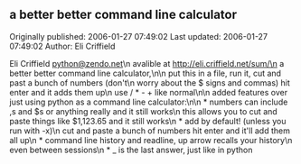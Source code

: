 ## a better better command line calculator 
Originally published: 2006-01-27 07:49:02 
Last updated: 2006-01-27 07:49:02 
Author: Eli Criffield 
 
 Eli Criffield <python@zendo.net>\n avalible at http://eli.criffield.net/sum/\n a better better command line calculator,\n\n put this in a file, run it, cut and past a bunch of numbers (don't\n worry about the $ signs and commas) hit enter and it adds them up\n use / * -  + like normal\n\n added features over just using python as a command line calculator:\n\n   * numbers can include ,s and $s or anything really and it still works\n     this allows you to cut and paste things like $1,123.65 and it still works\n   * add by default! (unless you run with -x)\n     cut and paste a bunch of numbers hit enter and it'll add them all up\n   * command line history and readline, up arrow recalls your history\n     even between sessions\n   * _ is the last answer, just like in python